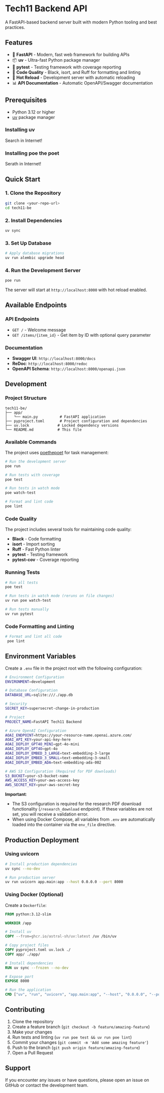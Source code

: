 # Tech11 Backend API

A FastAPI-based backend server built with modern Python tooling and best practices.

## Features

- 🚀 **FastAPI** - Modern, fast web framework for building APIs
- 📦 **uv** - Ultra-fast Python package manager
- 🧪 **pytest** - Testing framework with coverage reporting
- 🎨 **Code Quality** - Black, isort, and Ruff for formatting and linting
- 🔄 **Hot Reload** - Development server with automatic reloading
- 📊 **API Documentation** - Automatic OpenAPI/Swagger documentation

## Prerequisites

- Python 3.12 or higher
- [uv](https://docs.astral.sh/uv/) package manager

### Installing uv

Search in Internet!

### Installing poe the poet

Serath in Internet!

## Quick Start

### 1. Clone the Repository

```bash
git clone <your-repo-url>
cd tech11-be
```

### 2. Install Dependencies

```bash
uv sync
```

### 3. Set Up Database

```bash
# Apply database migrations
uv run alembic upgrade head
```

### 4. Run the Development Server

```bash
poe run
```

The server will start at `http://localhost:8000` with hot reload enabled.

## Available Endpoints

### API Endpoints

- `GET /` - Welcome message
- `GET /items/{item_id}` - Get item by ID with optional query parameter

### Documentation

- **Swagger UI**: `http://localhost:8000/docs`
- **ReDoc**: `http://localhost:8000/redoc`
- **OpenAPI Schema**: `http://localhost:8000/openapi.json`

## Development

### Project Structure

```
tech11-be/
├── app/
│   └── main.py          # FastAPI application
├── pyproject.toml       # Project configuration and dependencies
├── uv.lock             # Locked dependency versions
└── README.md           # This file
```

### Available Commands

The project uses [poethepoet](https://poethepoet.natn.io/) for task management:

```bash
# Run the development server
poe run

# Run tests with coverage
poe test

# Run tests in watch mode
poe watch-test

# Format and lint code
poe lint
```

### Code Quality

The project includes several tools for maintaining code quality:

- **Black** - Code formatting
- **isort** - Import sorting
- **Ruff** - Fast Python linter
- **pytest** - Testing framework
- **pytest-cov** - Coverage reporting

### Running Tests

```bash
# Run all tests
poe test

# Run tests in watch mode (reruns on file changes)
uv run poe watch-test

# Run tests manually
uv run pytest
```

### Code Formatting and Linting

```bash
# Format and lint all code
 poe lint
```

## Environment Variables

Create a `.env` file in the project root with the following configuration:

```bash
# Environment Configuration
ENVIRONMENT=development

# Database Configuration
DATABASE_URL=sqlite:///./app.db

# Security
SECRET_KEY=supersecret-change-in-production

# Project
PROJECT_NAME=FastAPI Tech11 Backend

# Azure OpenAI Configuration
AOAI_ENDPOINT=https://your-resource-name.openai.azure.com/
AOAI_API_KEY=your-api-key-here
AOAI_DEPLOY_GPT4O_MINI=gpt-4o-mini
AOAI_DEPLOY_GPT4O=gpt-4o
AOAI_DEPLOY_EMBED_3_LARGE=text-embedding-3-large
AOAI_DEPLOY_EMBED_3_SMALL=text-embedding-3-small
AOAI_DEPLOY_EMBED_ADA=text-embedding-ada-002

# AWS S3 Configuration (Required for PDF downloads)
S3_BUCKET=your-s3-bucket-name
AWS_ACCESS_KEY=your-aws-access-key
AWS_SECRET_KEY=your-aws-secret-key
```

**Important**: 
- The S3 configuration is required for the research PDF download functionality (`/research_download` endpoint). If these variables are not set, you will receive a validation error.
- When using Docker Compose, all variables from `.env` are automatically loaded into the container via the `env_file` directive.


## Production Deployment

### Using uvicorn

```bash
# Install production dependencies
uv sync --no-dev

# Run production server
uv run uvicorn app.main:app --host 0.0.0.0 --port 8000
```

### Using Docker (Optional)

Create a `Dockerfile`:

```dockerfile
FROM python:3.12-slim

WORKDIR /app

# Install uv
COPY --from=ghcr.io/astral-sh/uv:latest /uv /bin/uv

# Copy project files
COPY pyproject.toml uv.lock ./
COPY app/ ./app/

# Install dependencies
RUN uv sync --frozen --no-dev

# Expose port
EXPOSE 8000

# Run the application
CMD ["uv", "run", "uvicorn", "app.main:app", "--host", "0.0.0.0", "--port", "8000"]
```

## Contributing

1. Clone the repository
2. Create a feature branch (`git checkout -b feature/amazing-feature`)
3. Make your changes
4. Run tests and linting (`uv run poe test && uv run poe lint`)
5. Commit your changes (`git commit -m 'Add some amazing feature'`)
6. Push to the branch (`git push origin feature/amazing-feature`)
7. Open a Pull Request


## Support

If you encounter any issues or have questions, please open an issue on GitHub or contact the development team.
